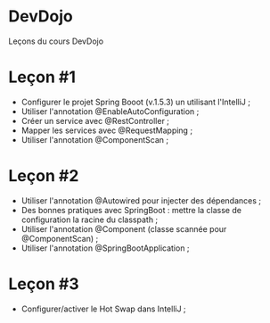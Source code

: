 # DevDojo
Leçons du cours DevDojo

# Leçon #1
- Configurer le projet Spring Booot (v.1.5.3) un utilisant l'IntelliJ ;
- Utiliser l'annotation @EnableAutoConfiguration ;
- Créer un service avec @RestController ;
- Mapper les services avec @RequestMapping ;
- Utiliser l'annotation @ComponentScan ;

# Leçon #2
- Utiliser l'annotation @Autowired pour injecter des dépendances ;
- Des bonnes pratiques avec SpringBoot : mettre la classe de configuration la racine du classpath ;
- Utiliser l'annotation @Component (classe scannée pour @ComponentScan) ;
- Utiliser l'annotation @SpringBootApplication ;

# Leçon #3
- Configurer/activer le Hot Swap dans IntelliJ ;
